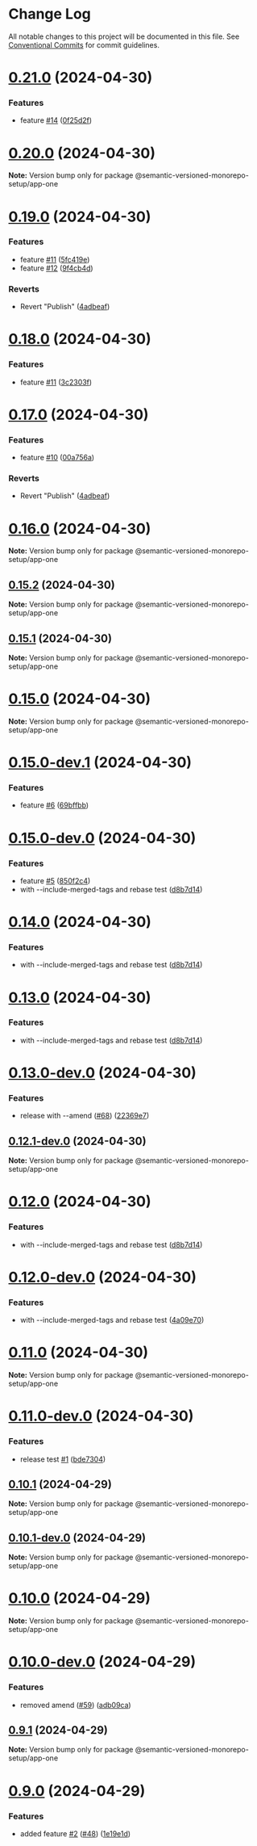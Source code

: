 # Change Log

All notable changes to this project will be documented in this file.
See [Conventional Commits](https://conventionalcommits.org) for commit guidelines.

# [0.21.0](https://github.com/gbublys/semantic-versioned-monorepo-setup/compare/@semantic-versioned-monorepo-setup/app-one@0.20.0...@semantic-versioned-monorepo-setup/app-one@0.21.0) (2024-04-30)


### Features

* feature [#14](https://github.com/gbublys/semantic-versioned-monorepo-setup/issues/14) ([0f25d2f](https://github.com/gbublys/semantic-versioned-monorepo-setup/commit/0f25d2f19ee72e243d582c7ca840f7d11992e153))





# [0.20.0](https://github.com/gbublys/semantic-versioned-monorepo-setup/compare/@semantic-versioned-monorepo-setup/app-one@0.20.0-dev.0...@semantic-versioned-monorepo-setup/app-one@0.20.0) (2024-04-30)

**Note:** Version bump only for package @semantic-versioned-monorepo-setup/app-one





# [0.19.0](https://github.com/gbublys/semantic-versioned-monorepo-setup/compare/@semantic-versioned-monorepo-setup/app-one@0.17.0-dev.0...@semantic-versioned-monorepo-setup/app-one@0.19.0) (2024-04-30)


### Features

* feature [#11](https://github.com/gbublys/semantic-versioned-monorepo-setup/issues/11) ([5fc419e](https://github.com/gbublys/semantic-versioned-monorepo-setup/commit/5fc419e2941463fc1b0162774486bf4013506001))
* feature [#12](https://github.com/gbublys/semantic-versioned-monorepo-setup/issues/12) ([9f4cb4d](https://github.com/gbublys/semantic-versioned-monorepo-setup/commit/9f4cb4d9a7976528c4feee0b0e583ce191aa0167))


### Reverts

* Revert "Publish" ([4adbeaf](https://github.com/gbublys/semantic-versioned-monorepo-setup/commit/4adbeaf2eaa09c42011fe9479a6670644a53bbe1))





# [0.18.0](https://github.com/gbublys/semantic-versioned-monorepo-setup/compare/@semantic-versioned-monorepo-setup/app-one@0.17.1-dev.0...@semantic-versioned-monorepo-setup/app-one@0.18.0) (2024-04-30)


### Features

* feature [#11](https://github.com/gbublys/semantic-versioned-monorepo-setup/issues/11) ([3c2303f](https://github.com/gbublys/semantic-versioned-monorepo-setup/commit/3c2303f5df6c5f9687e58f7ca6842bcc6757809a))





# [0.17.0](https://github.com/gbublys/semantic-versioned-monorepo-setup/compare/@semantic-versioned-monorepo-setup/app-one@0.17.0...@semantic-versioned-monorepo-setup/app-one@0.17.0) (2024-04-30)


### Features

* feature [#10](https://github.com/gbublys/semantic-versioned-monorepo-setup/issues/10) ([00a756a](https://github.com/gbublys/semantic-versioned-monorepo-setup/commit/00a756ad0185b741c6f940f8ce91b0e299f3c3eb))


### Reverts

* Revert "Publish" ([4adbeaf](https://github.com/gbublys/semantic-versioned-monorepo-setup/commit/4adbeaf2eaa09c42011fe9479a6670644a53bbe1))






# [0.16.0](https://github.com/gbublys/semantic-versioned-monorepo-setup/compare/@semantic-versioned-monorepo-setup/app-one@0.16.0-dev.0...@semantic-versioned-monorepo-setup/app-one@0.16.0) (2024-04-30)

**Note:** Version bump only for package @semantic-versioned-monorepo-setup/app-one





## [0.15.2](https://github.com/gbublys/semantic-versioned-monorepo-setup/compare/@semantic-versioned-monorepo-setup/app-one@0.15.2-dev.0...@semantic-versioned-monorepo-setup/app-one@0.15.2) (2024-04-30)

**Note:** Version bump only for package @semantic-versioned-monorepo-setup/app-one





## [0.15.1](https://github.com/gbublys/semantic-versioned-monorepo-setup/compare/@semantic-versioned-monorepo-setup/app-one@0.15.0-dev.1...@semantic-versioned-monorepo-setup/app-one@0.15.1) (2024-04-30)

**Note:** Version bump only for package @semantic-versioned-monorepo-setup/app-one





# [0.15.0](https://github.com/gbublys/semantic-versioned-monorepo-setup/compare/@semantic-versioned-monorepo-setup/app-one@0.15.0-dev.1...@semantic-versioned-monorepo-setup/app-one@0.15.0) (2024-04-30)

**Note:** Version bump only for package @semantic-versioned-monorepo-setup/app-one





# [0.15.0-dev.1](https://github.com/gbublys/semantic-versioned-monorepo-setup/compare/@semantic-versioned-monorepo-setup/app-one@0.15.0-dev.0...@semantic-versioned-monorepo-setup/app-one@0.15.0-dev.1) (2024-04-30)


### Features

* feature [#6](https://github.com/gbublys/semantic-versioned-monorepo-setup/issues/6) ([69bffbb](https://github.com/gbublys/semantic-versioned-monorepo-setup/commit/69bffbb0e877cd9ea5ec97d2f1e962e0be8b98ba))





# [0.15.0-dev.0](https://github.com/gbublys/semantic-versioned-monorepo-setup/compare/@semantic-versioned-monorepo-setup/app-one@0.13.0-dev.0...@semantic-versioned-monorepo-setup/app-one@0.15.0-dev.0) (2024-04-30)


### Features

* feature [#5](https://github.com/gbublys/semantic-versioned-monorepo-setup/issues/5) ([850f2c4](https://github.com/gbublys/semantic-versioned-monorepo-setup/commit/850f2c45a4a457a9e6f4b0bf38bde9b1256faa83))
* with --include-merged-tags and rebase test ([d8b7d14](https://github.com/gbublys/semantic-versioned-monorepo-setup/commit/d8b7d1435f0bdf9f7dceb890c462318a95666f8f))





# [0.14.0](https://github.com/gbublys/semantic-versioned-monorepo-setup/compare/@semantic-versioned-monorepo-setup/app-one@0.13.0-dev.0...@semantic-versioned-monorepo-setup/app-one@0.14.0) (2024-04-30)


### Features

* with --include-merged-tags and rebase test ([d8b7d14](https://github.com/gbublys/semantic-versioned-monorepo-setup/commit/d8b7d1435f0bdf9f7dceb890c462318a95666f8f))





# [0.13.0](https://github.com/gbublys/semantic-versioned-monorepo-setup/compare/@semantic-versioned-monorepo-setup/app-one@0.13.0-dev.0...@semantic-versioned-monorepo-setup/app-one@0.13.0) (2024-04-30)


### Features

* with --include-merged-tags and rebase test ([d8b7d14](https://github.com/gbublys/semantic-versioned-monorepo-setup/commit/d8b7d1435f0bdf9f7dceb890c462318a95666f8f))





# [0.13.0-dev.0](https://github.com/gbublys/semantic-versioned-monorepo-setup/compare/@semantic-versioned-monorepo-setup/app-one@0.12.1-dev.0...@semantic-versioned-monorepo-setup/app-one@0.13.0-dev.0) (2024-04-30)


### Features

* release with --amend ([#68](https://github.com/gbublys/semantic-versioned-monorepo-setup/issues/68)) ([22369e7](https://github.com/gbublys/semantic-versioned-monorepo-setup/commit/22369e7083afac4dae4b55140f7bedcdb6de0d97))



## [0.12.1-dev.0](https://github.com/gbublys/semantic-versioned-monorepo-setup/compare/@semantic-versioned-monorepo-setup/app-one@0.12.0-dev.0...@semantic-versioned-monorepo-setup/app-one@0.12.1-dev.0) (2024-04-30)

**Note:** Version bump only for package @semantic-versioned-monorepo-setup/app-one


# [0.12.0](https://github.com/gbublys/semantic-versioned-monorepo-setup/compare/@semantic-versioned-monorepo-setup/app-one@0.11.0...@semantic-versioned-monorepo-setup/app-one@0.12.0) (2024-04-30)


### Features

* with --include-merged-tags and rebase test ([d8b7d14](https://github.com/gbublys/semantic-versioned-monorepo-setup/commit/d8b7d1435f0bdf9f7dceb890c462318a95666f8f))


# [0.12.0-dev.0](https://github.com/gbublys/semantic-versioned-monorepo-setup/compare/@semantic-versioned-monorepo-setup/app-one@0.11.0...@semantic-versioned-monorepo-setup/app-one@0.12.0-dev.0) (2024-04-30)


### Features

* with --include-merged-tags and rebase test ([4a09e70](https://github.com/gbublys/semantic-versioned-monorepo-setup/commit/4a09e70efa153a07f62481ead8ff27aeed6aa8a9))





# [0.11.0](https://github.com/gbublys/semantic-versioned-monorepo-setup/compare/@semantic-versioned-monorepo-setup/app-one@0.11.0-dev.0...@semantic-versioned-monorepo-setup/app-one@0.11.0) (2024-04-30)

**Note:** Version bump only for package @semantic-versioned-monorepo-setup/app-one





# [0.11.0-dev.0](https://github.com/gbublys/semantic-versioned-monorepo-setup/compare/@semantic-versioned-monorepo-setup/app-one@0.10.1...@semantic-versioned-monorepo-setup/app-one@0.11.0-dev.0) (2024-04-30)


### Features

* release test [#1](https://github.com/gbublys/semantic-versioned-monorepo-setup/issues/1) ([bde7304](https://github.com/gbublys/semantic-versioned-monorepo-setup/commit/bde7304195f11e8063cccb3c8dbc19118f2e8074))





## [0.10.1](https://github.com/gbublys/semantic-versioned-monorepo-setup/compare/@semantic-versioned-monorepo-setup/app-one@0.10.1-dev.0...@semantic-versioned-monorepo-setup/app-one@0.10.1) (2024-04-29)

**Note:** Version bump only for package @semantic-versioned-monorepo-setup/app-one





## [0.10.1-dev.0](https://github.com/gbublys/semantic-versioned-monorepo-setup/compare/@semantic-versioned-monorepo-setup/app-one@0.10.0...@semantic-versioned-monorepo-setup/app-one@0.10.1-dev.0) (2024-04-29)

**Note:** Version bump only for package @semantic-versioned-monorepo-setup/app-one





# [0.10.0](https://github.com/gbublys/semantic-versioned-monorepo-setup/compare/@semantic-versioned-monorepo-setup/app-one@0.10.0-dev.0...@semantic-versioned-monorepo-setup/app-one@0.10.0) (2024-04-29)

**Note:** Version bump only for package @semantic-versioned-monorepo-setup/app-one





# [0.10.0-dev.0](https://github.com/gbublys/semantic-versioned-monorepo-setup/compare/@semantic-versioned-monorepo-setup/app-one@0.9.1...@semantic-versioned-monorepo-setup/app-one@0.10.0-dev.0) (2024-04-29)


### Features

* removed amend ([#59](https://github.com/gbublys/semantic-versioned-monorepo-setup/issues/59)) ([adb09ca](https://github.com/gbublys/semantic-versioned-monorepo-setup/commit/adb09cae328c33961a2864febf02a9396089ccc3))





## [0.9.1](https://github.com/gbublys/semantic-versioned-monorepo-setup/compare/@semantic-versioned-monorepo-setup/app-one@0.9.0...@semantic-versioned-monorepo-setup/app-one@0.9.1) (2024-04-29)

**Note:** Version bump only for package @semantic-versioned-monorepo-setup/app-one





# [0.9.0](https://github.com/gbublys/semantic-versioned-monorepo-setup/compare/@semantic-versioned-monorepo-setup/app-one@0.6.0...@semantic-versioned-monorepo-setup/app-one@0.9.0) (2024-04-29)


### Features

* added feature [#2](https://github.com/gbublys/semantic-versioned-monorepo-setup/issues/2) ([#48](https://github.com/gbublys/semantic-versioned-monorepo-setup/issues/48)) ([1e19e1d](https://github.com/gbublys/semantic-versioned-monorepo-setup/commit/1e19e1def55c08f4df6546e0d05441bb7e6065b2))
